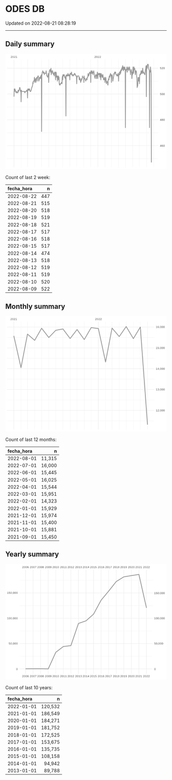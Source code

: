 
# ODES DB

Updated on 2022-08-21 08:28:19

-----

## Daily summary

![](figures/unnamed-chunk-2-1.png)<!-- -->

Count of last 2 week:

| fecha\_hora |   n |
| :---------- | --: |
| 2022-08-22  | 447 |
| 2022-08-21  | 515 |
| 2022-08-20  | 518 |
| 2022-08-19  | 519 |
| 2022-08-18  | 521 |
| 2022-08-17  | 517 |
| 2022-08-16  | 518 |
| 2022-08-15  | 517 |
| 2022-08-14  | 474 |
| 2022-08-13  | 518 |
| 2022-08-12  | 519 |
| 2022-08-11  | 519 |
| 2022-08-10  | 520 |
| 2022-08-09  | 522 |

## Monthly summary

![](figures/unnamed-chunk-4-1.png)<!-- -->

Count of last 12 months:

| fecha\_hora |      n |
| :---------- | -----: |
| 2022-08-01  | 11,315 |
| 2022-07-01  | 16,000 |
| 2022-06-01  | 15,445 |
| 2022-05-01  | 16,025 |
| 2022-04-01  | 15,544 |
| 2022-03-01  | 15,951 |
| 2022-02-01  | 14,323 |
| 2022-01-01  | 15,929 |
| 2021-12-01  | 15,974 |
| 2021-11-01  | 15,400 |
| 2021-10-01  | 15,881 |
| 2021-09-01  | 15,450 |

## Yearly summary

![](figures/unnamed-chunk-6-1.png)<!-- -->

Count of last 10 years:

| fecha\_hora |       n |
| :---------- | ------: |
| 2022-01-01  | 120,532 |
| 2021-01-01  | 186,549 |
| 2020-01-01  | 184,271 |
| 2019-01-01  | 181,752 |
| 2018-01-01  | 172,525 |
| 2017-01-01  | 153,675 |
| 2016-01-01  | 135,735 |
| 2015-01-01  | 108,158 |
| 2014-01-01  |  94,942 |
| 2013-01-01  |  89,788 |
